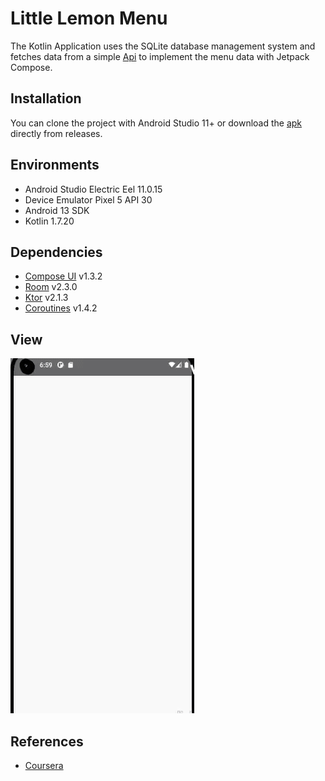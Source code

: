 # Little Lemon Menu

The Kotlin Application uses the SQLite database management system and fetches data from a simple [Api](https://raw.githubusercontent.com/Meta-Mobile-Developer-PC/Working-With-Data-API/main/littleLemonSimpleMenu.json) to implement the menu data with Jetpack Compose.

## Installation
You can clone the project with Android Studio 11+ or download the [apk](https://github.com/qawsedr87/little-lemon-menu/releases/tag/v0.1.0) directly from releases.

## Environments

- Android Studio Electric Eel 11.0.15
- Device Emulator Pixel 5 API 30
- Android 13 SDK
- Kotlin 1.7.20

## Dependencies

- [Compose UI](https://developer.android.com/reference/kotlin/androidx/compose/ui/package-summary) v1.3.2
- [Room](https://developer.android.com/training/data-storage/room) v2.3.0
- [Ktor](https://ktor.io/docs/welcome.html) v2.1.3
- [Coroutines](https://kotlinlang.org/docs/coroutines-overview.html#how-to-start) v1.4.2

## View 

![LittleLemonTree.gif](./little_lemon_menu_app.gif)

## References

- [Coursera](https://www.coursera.org/learn/working-with-data-in-android)